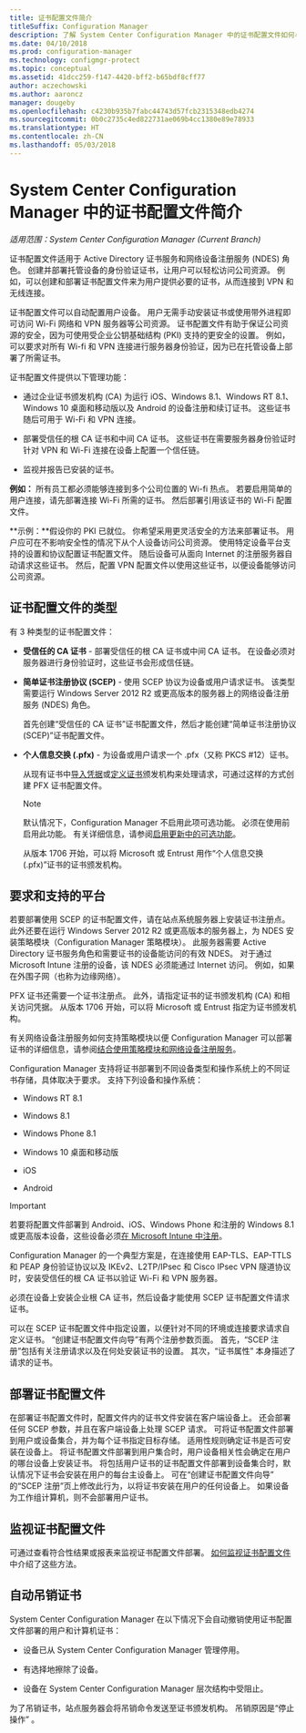 ```yaml
---
title: 证书配置文件简介
titleSuffix: Configuration Manager
description: 了解 System Center Configuration Manager 中的证书配置文件如何与 Active Directory 证书服务一起使用。
ms.date: 04/10/2018
ms.prod: configuration-manager
ms.technology: configmgr-protect
ms.topic: conceptual
ms.assetid: 41dcc259-f147-4420-bff2-b65bdf8cff77
author: aczechowski
ms.author: aaroncz
manager: dougeby
ms.openlocfilehash: c4230b935b7fabc44743d57fcb2315348edb4274
ms.sourcegitcommit: 0b0c2735c4ed822731ae069b4cc1380e89e78933
ms.translationtype: HT
ms.contentlocale: zh-CN
ms.lasthandoff: 05/03/2018
---
```

# <a name="introduction-to-certificate-profiles-in-system-center-configuration-manager"></a>System Center Configuration Manager 中的证书配置文件简介

*适用范围：System Center Configuration Manager (Current Branch)*


证书配置文件适用于 Active Directory 证书服务和网络设备注册服务 (NDES) 角色。 创建并部署托管设备的身份验证证书，让用户可以轻松访问公司资源。 例如，可以创建和部署证书配置文件来为用户提供必要的证书，从而连接到 VPN 和无线连接。

证书配置文件可以自动配置用户设备。 用户无需手动安装证书或使用带外进程即可访问 Wi-Fi 网络和 VPN 服务器等公司资源。 证书配置文件有助于保证公司资源的安全，因为可使用受企业公钥基础结构 (PKI) 支持的更安全的设置。 例如，可以要求对所有 Wi-fi 和 VPN 连接进行服务器身份验证，因为已在托管设备上部署了所需证书。   

证书配置文件提供以下管理功能：  

-   通过企业证书颁发机构 (CA) 为运行 iOS、Windows 8.1、Windows RT 8.1、Windows 10 桌面和移动版以及 Android 的设备注册和续订证书。 这些证书随后可用于 Wi-Fi 和 VPN 连接。  

-   部署受信任的根 CA 证书和中间 CA 证书。 这些证书在需要服务器身份验证时针对 VPN 和 Wi-Fi 连接在设备上配置一个信任链。  

-   监视并报告已安装的证书。  

**例如：** 所有员工都必须能够连接到多个公司位置的 Wi-fi 热点。 若要启用简单的用户连接，请先部署连接 Wi-Fi 所需的证书。 然后部署引用该证书的 Wi-Fi 配置文件。  

**示例：**假设你的 PKI 已就位。 你希望采用更灵活安全的方法来部署证书。 用户应可在不影响安全性的情况下从个人设备访问公司资源。 使用特定设备平台支持的设置和协议配置证书配置文件。 随后设备可从面向 Internet 的注册服务器自动请求这些证书。 然后，配置 VPN 配置文件以使用这些证书，以便设备能够访问公司资源。  



## <a name="types-of-certificate-profiles"></a>证书配置文件的类型  
 有 3 种类型的证书配置文件：  

-   **受信任的 CA 证书** - 部署受信任的根 CA 证书或中间 CA 证书。 在设备必须对服务器进行身份验证时，这些证书会形成信任链。  

-   **简单证书注册协议 (SCEP)** - 使用 SCEP 协议为设备或用户请求证书。 该类型需要运行 Windows Server 2012 R2 或更高版本的服务器上的网络设备注册服务 (NDES) 角色。

    首先创建“受信任的 CA 证书”证书配置文件，然后才能创建“简单证书注册协议(SCEP)”证书配置文件。

-   **个人信息交换 (.pfx)** - 为设备或用户请求一个 .pfx（又称 PKCS #12）证书。<!--1321368-->  

    从现有证书中[导入凭据](/sccm/mdm/deploy-use/import-pfx-certificate-profiles)或[定义证书](/sccm/mdm/deploy-use/create-pfx-certificate-profiles)颁发机构来处理请求，可通过这样的方式创建 PFX 证书配置文件。

    > [!Note]  
    > 默认情况下，Configuration Manager 不启用此项可选功能。 必须在使用前启用此功能。 有关详细信息，请参阅[启用更新中的可选功能](/sccm/core/servers/manage/install-in-console-updates#bkmk_options)。<!--505213-->  

    从版本 1706 开始，可以将 Microsoft 或 Entrust 用作“个人信息交换 (.pfx)”证书的证书颁发机构。


## <a name="requirements-and-supported-platforms"></a>要求和支持的平台  
若要部署使用 SCEP 的证书配置文件，请在站点系统服务器上安装证书注册点。 此外还要在运行 Windows Server 2012 R2 或更高版本的服务器上，为 NDES 安装策略模块（Configuration Manager 策略模块）。 此服务器需要 Active Directory 证书服务角色和需要证书的设备能访问的有效 NDES。 对于通过 Microsoft Intune 注册的设备，该 NDES 必须能通过 Internet 访问。 例如，如果在外围子网（也称为边缘网络）。  

PFX 证书还需要一个证书注册点。 此外，请指定证书的证书颁发机构 (CA) 和相关访问凭据。 从版本 1706 开始，可以将 Microsoft 或 Entrust 指定为证书颁发机构。  

有关网络设备注册服务如何支持策略模块以便 Configuration Manager 可以部署证书的详细信息，请参阅[结合使用策略模块和网络设备注册服务](http://go.microsoft.com/fwlink/p/?LinkId=328657)。  

Configuration Manager 支持将证书部署到不同设备类型和操作系统上的不同证书存储，具体取决于要求。 支持下列设备和操作系统：  

-   Windows RT 8.1  

-   Windows 8.1  

-   Windows Phone 8.1  

-   Windows 10 桌面和移动版  

-   iOS  

-   Android  

> [!IMPORTANT]  
>  若要将配置文件部署到 Android、iOS、Windows Phone 和注册的 Windows 8.1 或更高版本设备，这些设备必须[在 Microsoft Intune 中注册](/intune/device-enrollment)。   

Configuration Manager 的一个典型方案是，在连接使用 EAP-TLS、EAP-TTLS 和 PEAP 身份验证协议以及 IKEv2、L2TP/IPsec 和 Cisco IPsec VPN 隧道协议时，安装受信任的根 CA 证书以验证 Wi-Fi 和 VPN 服务器。  

必须在设备上安装企业根 CA 证书，然后设备才能使用 SCEP 证书配置文件请求证书。  

可以在 SCEP 证书配置文件中指定设置，以便针对不同的环境或连接要求请求自定义证书。 “创建证书配置文件向导”有两个注册参数页面。 首先，“SCEP 注册”包括有关注册请求以及在何处安装证书的设置。 其次，“证书属性” 本身描述了请求的证书。  

## <a name="deploying-certificate-profiles"></a>部署证书配置文件  
 在部署证书配置文件时，配置文件内的证书文件安装在客户端设备上。 还会部署任何 SCEP 参数，并且在客户端设备上处理 SCEP 请求。 可将证书配置文件部署到用户或设备集合，并为每个证书指定目标存储。 适用性规则确定证书是否可安装在设备上。 将证书配置文件部署到用户集合时，用户设备相关性会确定在用户的哪台设备上安装证书。 将包括用户证书的证书配置文件部署到设备集合时，默认情况下证书会安装在用户的每台主设备上。 可在“创建证书配置文件向导” 的“SCEP 注册”页上修改此行为，以将证书安装在用户的任何设备上。 如果设备为工作组计算机，则不会部署用户证书。  

## <a name="monitoring-certificate-profiles"></a>监视证书配置文件  

可通过查看符合性结果或报表来监视证书配置文件部署。 [如何监视证书配置文件](/sccm/protect/deploy-use/monitor-certificate-profiles)中介绍了这些方法。


## <a name="automatic-revocation-of-certificates"></a>自动吊销证书  
 System Center Configuration Manager 在以下情况下会自动撤销使用证书配置文件部署的用户和计算机证书：  

-   设备已从 System Center Configuration Manager 管理停用。  

-   有选择地擦除了设备。  

-   设备在 System Center Configuration Manager 层次结构中受阻止。  

 为了吊销证书，站点服务器会将吊销命令发送至证书颁发机构。 吊销原因是“停止操作” 。  
